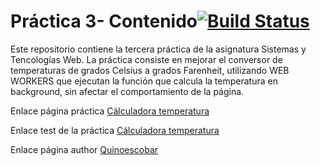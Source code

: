 # Práctica 3- Contenido[![Build Status](https://travis-ci.org/quinoescobar/sytw_prt_03.svg)](https://travis-ci.org/quinoescobar/sytw_prt_03)

Este repositorio contiene la tercera práctica de la asignatura Sistemas y Tencologías Web.
La práctica consiste en mejorar el conversor de temperaturas de grados Celsius a grados Farenheit, utilizando WEB WORKERS que ejecutan la función que calcula la temperatura en background, sin afectar el comportamiento de la página.



Enlace página práctica [Cálculadora temperatura](https://quinoescobar.github.io/sytw_prt_03)

Enlace test de la práctica [Cálculadora temperatura](https://quinoescobar.github.io/sytw_prt_03/tests/)

Enlace página author [Quinoescobar](https://quinoescobar.github.io)
